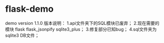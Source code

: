 # flask-demo
demo version 1.1.0
版本说明：
1.api文件夹下的SQL模块已废弃；
2.现在需要的模块 flask flask_jsonpify sqlite3_plus；
3.修复部分已知bug；
4.sql文件夹为sqlite3 DB文件；

